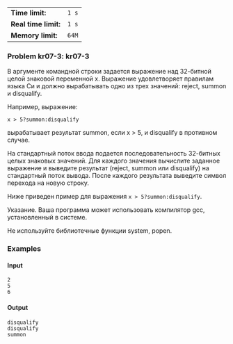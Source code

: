 |                      |       |
|----------------------|-------|
| **Time limit:**      | `1 s` |
| **Real time limit:** | `1 s` |
| **Memory limit:**    | `64M` |


### Problem kr07-3: kr07-3

В аргументе командной строки задается выражение над 32-битной
целой знаковой переменной x. Выражение удовлетворяет правилам
языка Си и должно вырабатывать одно из трех значений: reject,
summon и disqualify.

Например, выражение:

    
    
    x > 5?summon:disqualify

вырабатывает результат summon, если x > 5, и disqualify в
противном случае.

На стандартный поток ввода подается последовательность 32-битных
целых знаковых значений. Для каждого значения вычислите заданное
выражение и выведите результат (reject, summon или disqualify) на
стандартный поток вывода. После каждого результата выведите
символ перехода на новую строку.

Ниже приведен пример для выражения `x > 5?summon:disqualify`.

Указание. Ваша программа может использовать компилятор gcc,
установленный в системе.

Не используйте библиотечные функции system, popen.

### Examples

#### Input

    
    
    2
    5
    6

#### Output

    
    
    disqualify
    disqualify
    summon

